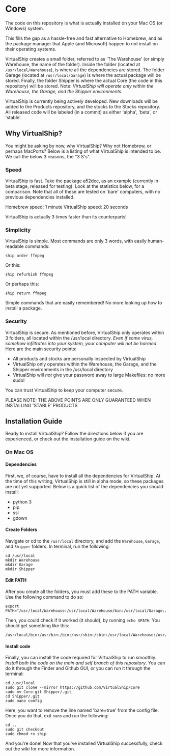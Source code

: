 # Core
The code on this repository is what is actually installed on your Mac OS (or Windows) system. 

This fills the gap as a hassle-free and fast alternative to Homebrew, and as the package manager that Apple (and Microsoft) happen to not install on their operating systems.

VirtualShip creates a small folder, referred to as 'The Warehouse' (or simply Warehouse, the name of the folder). Inside the folder (located at ```/usr/local/Warehouse```), is where all the dependencies are stored. The folder Garage (located at ```/usr/local/Garage```) is where the actual package will be stored. Finally, the folder Shipper is where the actual Core (the code in this repository) will be stored. Note: _VirtualShip will operate only within the Warehouse, the Garage, and the Shipper environments._

VirtualShip is currently being actively developed. New downloads will be added to the Products repository, and the stocks to the Stocks repository. All released code will be labeled (in a commit) as either 'alpha', 'beta', or 'stable'.

## Why VirtualShip?
You might be asking by now, why VirtualShip? Why not Homebrew, or perhaps MacPorts? Below is a listing of what VirtualShip is intended to be. We call the below 3 reasons, the "3 S's".
### Speed
VirtualShip is fast. Take the package a52dec, as an example (currently in beta stage, released for testing). Look at the statistics below, for a comparison. Note that all of these are tested on 'bare' computers, with no previous dependencies installed.

Homebrew speed: 1 minute
VirtualShip speed: 20 seconds

VirtualShip is actually 3 times faster than its counterparts!
### Simplicity
VirtualShip is simple. Most commands are only 3 words, with easily human-readable commands:
```
ship order ffmpeg
```

Or this:
```
ship refurbish ffmpeg
```

Or perhaps this:
```
ship return ffmpeg
```

Simple commands that are easily remembered! No more looking up how to install a package.
### Security
VirtualShip is secure. As mentioned before, VirtualShip only operates within 3 folders, all located within the /usr/local directory. _Even if some virus, somehow infiltrates into your system, your computer will not be harmed_. Here are the main security points:

* All products and stocks are personally inspected by VirtualShip
* VirtualShip only operates within the Warehouse, the Garage, and the Shipper environments in the /usr/local directory
* VirtualShip will _not_ give your password away to large Makefiles: no more sudo!

You can trust VirtualShip to keep your computer secure.

PLEASE NOTE: THE ABOVE POINTS ARE ONLY GUARANTEED WHEN INSTALLING 'STABLE' PRODUCTS

## Installation Guide
Ready to install VirtualShip? Follow the directions below if you are experienced, or check out the installation guide on the wiki.
### On Mac OS
#### Dependencies
First, we, of course, have to install all the dependencies for VirtualShip. At the time of this writing, VirtualShip is still in alpha mode, so these packages are not yet supported. Below is a quick list of the dependencies you should install:
* python 3
* pip
* ssl
* gdown

#### Create Folders
Navigate or cd to the ```/usr/local``` directory, and add the ```Warehouse```, ```Garage```, and ```Shipper``` folders. In terminal, run the following:
```
cd /usr/local
mkdir Warehouse
mkdir Garage
mkdir Shipper
```
#### Edit PATH
After you create all the folders, you must add these to the PATH variable. Use the following command to do so:
```
export PATH="/usr/local/Warehouse:/usr/local/Warehouse/bin:/usr/local/Garage:/usr/local/Garage/bin:/usr/local/Shipper:$PATH"
```
Then, you could check if it worked (it should), by running ```echo $PATH```. You should get something like this:
```
/usr/local/bin:/usr/bin:/bin:/usr/sbin:/sbin:/usr/local/Warehouse:/usr/local/Warehouse/bin:/usr/local/Garage:/usr/local/Garage/bin:/usr/local/Shipper:/usr/local/:/Library/Apple/usr/bin
```

#### Install code
Finally, you can install the code required for VirtualShip to run smoothly. _Install both the code on the main and self branch of this repository_. You can do it through the Finder and Github GUI, or you can run it through the terminal:
```
cd /usr/local
sudo git clone --mirror https://github.com/VirtualShip/Core
sudo mv Core.git Shipper/.git
cd Shipper/.git
sudo nano config
```
Here, you want to remove the line named 'bare=true' from the config file. Once you do that, exit ```nano``` and run the following:
```
cd ..
sudo git checkout
sudo chmod +x ship
```
And you're done! Now that you've installed VirtualShip successfully, check out the wiki for more information.


